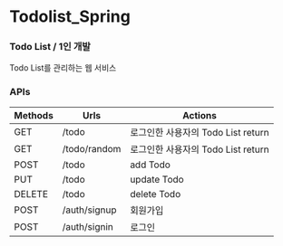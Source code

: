 # Todolist_Spring

### Todo List / 1인 개발

Todo List를 관리하는 웹 서비스

### APIs

|Methods|Urls|Actions|
|------|---|---|
|GET|/todo|로그인한 사용자의 Todo List return|
|GET|/todo/random|로그인한 사용자의 Todo List return|
|POST|/todo|add Todo|
|PUT|/todo|update Todo|
|DELETE|/todo|delete Todo|
|POST|/auth/signup|회원가입|
|POST|/auth/signin|로그인|
